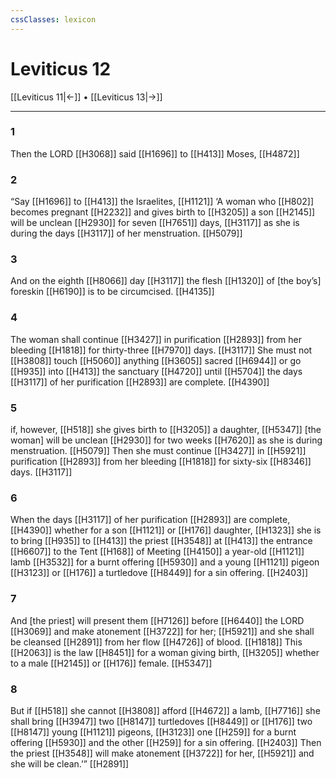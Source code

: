 ```yaml
---
cssClasses: lexicon
---
```


# Leviticus 12

[[Leviticus 11|←]] • [[Leviticus 13|→]]

---

### 1
Then the LORD [[H3068]] said [[H1696]] to [[H413]] Moses, [[H4872]]

### 2
“Say [[H1696]] to [[H413]] the Israelites, [[H1121]] ‘A woman who [[H802]] becomes pregnant [[H2232]] and gives birth to [[H3205]] a son [[H2145]] will be unclean [[H2930]] for seven [[H7651]] days, [[H3117]] as she is during the days [[H3117]] of her menstruation. [[H5079]]

### 3
And on the eighth [[H8066]] day [[H3117]] the flesh [[H1320]] of [the boy’s] foreskin [[H6190]] is to be circumcised. [[H4135]]

### 4
The woman shall continue [[H3427]] in purification [[H2893]] from her bleeding [[H1818]] for thirty-three [[H7970]] days. [[H3117]] She must not [[H3808]] touch [[H5060]] anything [[H3605]] sacred [[H6944]] or go [[H935]] into [[H413]] the sanctuary [[H4720]] until [[H5704]] the days [[H3117]] of her purification [[H2893]] are complete. [[H4390]]

### 5
if, however, [[H518]] she gives birth to [[H3205]] a daughter, [[H5347]] [the woman] will be unclean [[H2930]] for two weeks [[H7620]] as she is during menstruation. [[H5079]] Then she must continue [[H3427]] in [[H5921]] purification [[H2893]] from her bleeding [[H1818]] for sixty-six [[H8346]] days. [[H3117]]

### 6
When the days [[H3117]] of her purification [[H2893]] are complete, [[H4390]] whether for a son [[H1121]] or [[H176]] daughter, [[H1323]] she is to bring [[H935]] to [[H413]] the priest [[H3548]] at [[H413]] the entrance [[H6607]] to the Tent [[H168]] of Meeting [[H4150]] a year-old [[H1121]] lamb [[H3532]] for a burnt offering [[H5930]] and a young [[H1121]] pigeon [[H3123]] or [[H176]] a turtledove [[H8449]] for a sin offering. [[H2403]]

### 7
And [the priest] will present them [[H7126]] before [[H6440]] the LORD [[H3069]] and make atonement [[H3722]] for her; [[H5921]] and she shall be cleansed [[H2891]] from her flow [[H4726]] of blood. [[H1818]] This [[H2063]] is the law [[H8451]] for a woman giving birth, [[H3205]] whether to a male [[H2145]] or [[H176]] female. [[H5347]]

### 8
But if [[H518]] she cannot [[H3808]] afford [[H4672]] a lamb, [[H7716]] she shall bring [[H3947]] two [[H8147]] turtledoves [[H8449]] or [[H176]] two [[H8147]] young [[H1121]] pigeons, [[H3123]] one [[H259]] for a burnt offering [[H5930]] and the other [[H259]] for a sin offering. [[H2403]] Then the priest [[H3548]] will make atonement [[H3722]] for her, [[H5921]] and she will be clean.’” [[H2891]]

